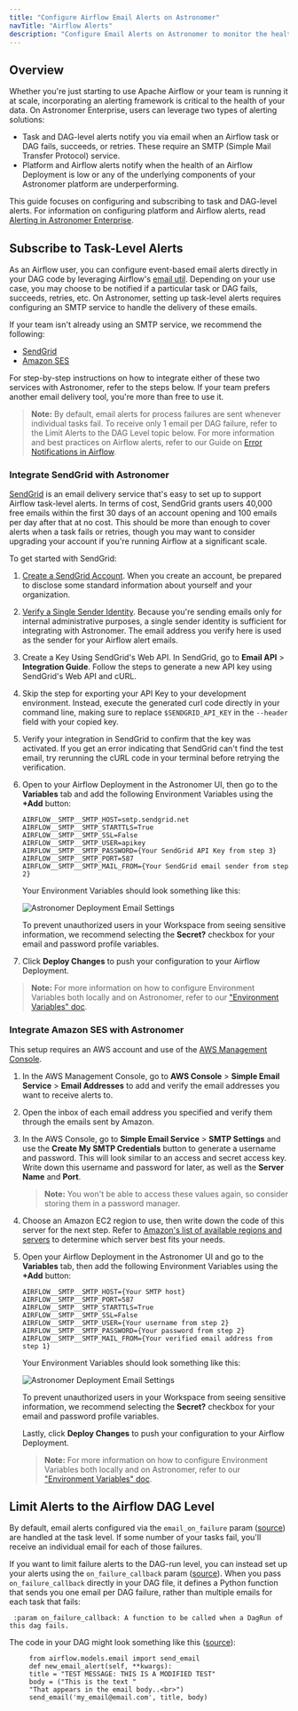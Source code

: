```yaml
---
title: "Configure Airflow Email Alerts on Astronomer"
navTitle: "Airflow Alerts"
description: "Configure Email Alerts on Astronomer to monitor the health of your Airflow Deployment and the status of your tasks."
---
```


## Overview

Whether you're just starting to use Apache Airflow or your team is running it at scale, incorporating an alerting framework is critical to the health of your data. On Astronomer Enterprise, users can leverage two types of alerting solutions:

- Task and DAG-level alerts notify you via email when an Airflow task or DAG fails, succeeds, or retries. These require an SMTP (Simple Mail Transfer Protocol) service.
- Platform and Airflow alerts notify when the health of an Airflow Deployment is low or any of the underlying components of your Astronomer platform are underperforming.

This guide focuses on configuring and subscribing to task and DAG-level alerts. For information on configuring platform and Airflow alerts, read [Alerting in Astronomer Enterprise](https://www.astronomer.io/docs/enterprise/v0.23/monitor/platform-alerts).

## Subscribe to Task-Level Alerts

As an Airflow user, you can configure event-based email alerts directly in your DAG code by leveraging Airflow's [email util](https://github.com/apache/airflow/blob/master/airflow/utils/email.py). Depending on your use case, you may choose to be notified if a particular task or DAG fails, succeeds, retries, etc. On Astronomer, setting up task-level alerts requires configuring an SMTP service to handle the delivery of these emails.

If your team isn't already using an SMTP service, we recommend the following:

- [SendGrid](https://sendgrid.com/)
- [Amazon SES](https://aws.amazon.com/ses/)

For step-by-step instructions on how to integrate either of these two services with Astronomer, refer to the steps below. If your team prefers another email delivery tool, you're more than free to use it.

> **Note:** By default, email alerts for process failures are sent whenever individual tasks fail. To receive only 1 email per DAG failure, refer to the Limit Alerts to the DAG Level topic below. For more information and best practices on Airflow alerts, refer to our Guide on [Error Notifications in Airflow](https://www.astronomer.io/guides/error-notifications-in-airflow/).

### Integrate SendGrid with Astronomer

[SendGrid](https://sendgrid.com/) is an email delivery service that's easy to set up to support Airflow task-level alerts. In terms of cost, SendGrid grants users 40,000 free emails within the first 30 days of an account opening and 100 emails per day after that at no cost. This should be more than enough to cover alerts when a task fails or retries, though you may want to consider upgrading your account if you're running Airflow at a significant scale.

To get started with SendGrid:

1. [Create a SendGrid Account](https://signup.sendgrid.com). When you create an account, be prepared to disclose some standard information about yourself and your organization.

2. [Verify a Single Sender Identity](https://sendgrid.com/docs/ui/sending-email/sender-verification/). Because you're sending emails only for internal administrative purposes, a single sender identity is sufficient for integrating with Astronomer. The email address you verify here is used as the sender for your Airflow alert emails.

3. Create a Key Using SendGrid's Web API. In SendGrid, go to **Email API** > **Integration Guide**. Follow the steps to generate a new API key using SendGrid's Web API and cURL.

4. Skip the step for exporting your API Key to your development environment. Instead, execute the generated curl code directly in your command line, making sure to replace `$SENDGRID_API_KEY` in the `--header` field with your copied key.

5. Verify your integration in SendGrid to confirm that the key was activated. If you get an error indicating that SendGrid can't find the test email, try rerunning the cURL code in your terminal before retrying the verification.

6. Open to your Airflow Deployment in the Astronomer UI, then go to the **Variables** tab and add the following Environment Variables using the **+Add** button:

   ```
   AIRFLOW__SMTP__SMTP_HOST=smtp.sendgrid.net
   AIRFLOW__SMTP__SMTP_STARTTLS=True
   AIRFLOW__SMTP__SMTP_SSL=False
   AIRFLOW__SMTP__SMTP_USER=apikey
   AIRFLOW__SMTP__SMTP_PASSWORD={Your SendGrid API Key from step 3}
   AIRFLOW__SMTP__SMTP_PORT=587
   AIRFLOW__SMTP__SMTP_MAIL_FROM={Your SendGrid email sender from step 2}
   ```

   Your Environment Variables should look something like this:

   ![Astronomer Deployment Email Settings](https://assets2.astronomer.io/main/docs/emails/astro_env_variables.png)

   To prevent unauthorized users in your Workspace from seeing sensitive information, we recommend selecting the **Secret?** checkbox for your email and password profile variables.

7. Click **Deploy Changes** to push your configuration to your Airflow Deployment.

> **Note:** For more information on how to configure Environment Variables both locally and on Astronomer, refer to our ["Environment Variables" doc](https://www.astronomer.io/docs/enterprise/v0.23/deploy/environment-variables/).

### Integrate Amazon SES with Astronomer

This setup requires an AWS account and use of the [AWS Management Console](https://aws.amazon.com/console/).

1. In the AWS Management Console, go to **AWS Console** > **Simple Email Service** > **Email Addresses** to add and verify the email addresses you want to receive alerts to.

2. Open the inbox of each email address you specified and verify them through the emails sent by Amazon.

3. In the AWS Console, go to **Simple Email Service** > **SMTP Settings** and use the **Create My SMTP Credentials** button to generate a username and password. This will look similar to an access and secret access key. Write down this username and password for later, as well as the **Server Name** and **Port**.

   > **Note:** You won't be able to access these values again, so consider storing them in a password manager.

4. Choose an Amazon EC2 region to use, then write down the code of this server for the next step. Refer to [Amazon's list of available regions and servers](https://docs.aws.amazon.com/AWSEC2/latest/UserGuide/using-regions-availability-zones.html#concepts-regions) to determine which server best fits your needs.

5. Open your Airflow Deployment in the Astronomer UI and go to the **Variables** tab, then add the following Environment Variables using the **+Add** button:

   ```
   AIRFLOW__SMTP__SMTP_HOST={Your SMTP host}
   AIRFLOW__SMTP__SMTP_PORT=587
   AIRFLOW__SMTP__SMTP_STARTTLS=True
   AIRFLOW__SMTP__SMTP_SSL=False
   AIRFLOW__SMTP__SMTP_USER={Your username from step 2}
   AIRFLOW__SMTP__SMTP_PASSWORD={Your password from step 2}
   AIRFLOW__SMTP__SMTP_MAIL_FROM={Your verified email address from step 1}
   ```

   Your Environment Variables should look something like this:

   ![Astronomer Deployment Email Settings](https://assets2.astronomer.io/main/docs/emails/astro_env_variables.png)

   To prevent unauthorized users in your Workspace from seeing sensitive information, we recommend selecting the **Secret?** checkbox for your email and password profile variables.

   Lastly, click **Deploy Changes** to push your configuration to your Airflow Deployment.

   > **Note:** For more information on how to configure Environment Variables both locally and on Astronomer, refer to our ["Environment Variables" doc](https://www.astronomer.io/docs/enterprise/v0.23/deploy/environment-variables/).

## Limit Alerts to the Airflow DAG Level

By default, email alerts configured via the `email_on_failure` param ([source](https://github.com/apache/airflow/blob/master/airflow/models/baseoperator.py)) are handled at the task level. If some number of your tasks fail, you'll receive an individual email for each of those failures.

If you want to limit failure alerts to the DAG-run level, you can instead set up your alerts using the `on_failure_callback` param ([source](https://github.com/apache/airflow/blob/v1-10-stable/airflow/models/dag.py#L167)). When you pass `on_failure_callback` directly in your DAG file, it defines a Python function that sends you one email per DAG failure, rather than multiple emails for each task that fails:

```
 :param on_failure_callback: A function to be called when a DagRun of this dag fails.
```

The code in your DAG might look something like this ([source](https://github.com/apache/airflow/blob/v1-10-stable/airflow/utils/email.py#L41)):

```
     from airflow.models.email import send_email
     def new_email_alert(self, **kwargs):
     title = "TEST MESSAGE: THIS IS A MODIFIED TEST"
     body = ("This is the text "
     "That appears in the email body..<br>")
     send_email('my_email@email.com', title, body)
```
